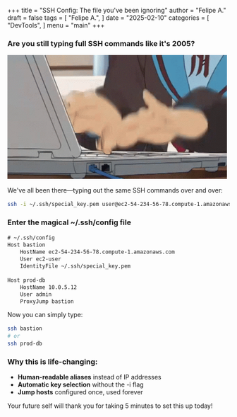 +++
title = "SSH Config: The file you've been ignoring"
author = "Felipe A."
draft = false
tags = [
    "Felipe A.",
]
date = "2025-02-10"
categories = [
    "DevTools",
]
menu = "main"
+++

### Are you still typing full SSH commands like it's 2005?

![meme](/images/typing-furiously.gif)

We've all been there—typing out the same SSH commands over and over:

```bash
ssh -i ~/.ssh/special_key.pem user@ec2-54-234-56-78.compute-1.amazonaws.com
```

### Enter the magical ~/.ssh/config file

```
# ~/.ssh/config
Host bastion
    HostName ec2-54-234-56-78.compute-1.amazonaws.com
    User ec2-user
    IdentityFile ~/.ssh/special_key.pem

Host prod-db
    HostName 10.0.5.12
    User admin
    ProxyJump bastion
```

Now you can simply type:

```bash
ssh bastion
# or
ssh prod-db
```

### Why this is life-changing:

- **Human-readable aliases** instead of IP addresses
- **Automatic key selection** without the -i flag
- **Jump hosts** configured once, used forever

Your future self will thank you for taking 5 minutes to set this up today!
